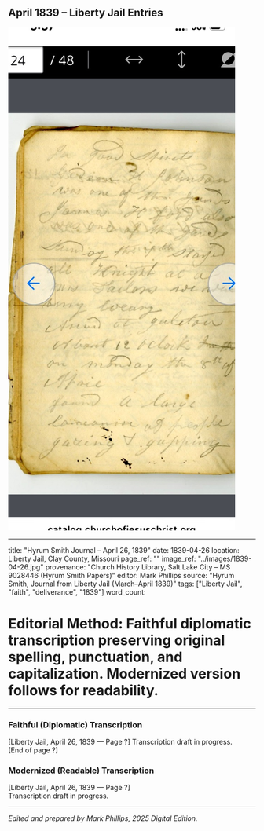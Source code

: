## April 1839 – Liberty Jail Entries

![Manuscript page thumbnail](../images/1839-04-26.jpg)

---
title: "Hyrum Smith Journal – April 26, 1839"
date: 1839-04-26
location: Liberty Jail, Clay County, Missouri
page_ref: ""
image_ref: "../images/1839-04-26.jpg"
provenance: "Church History Library, Salt Lake City – MS 9028446 (Hyrum Smith Papers)"
editor: Mark Phillips
source: "Hyrum Smith, Journal from Liberty Jail (March–April 1839)"
tags: ["Liberty Jail", "faith", "deliverance", "1839"]
word_count:
# Editorial Method: Faithful diplomatic transcription preserving original spelling, punctuation, and capitalization. Modernized version follows for readability.
---

### Faithful (Diplomatic) Transcription
[Liberty Jail, April 26, 1839 — Page ?]
Transcription draft in progress.  
[End of page ?]

### Modernized (Readable) Transcription
[Liberty Jail, April 26, 1839 — Page ?]  
Transcription draft in progress.

---
*Edited and prepared by Mark Phillips, 2025 Digital Edition.*
